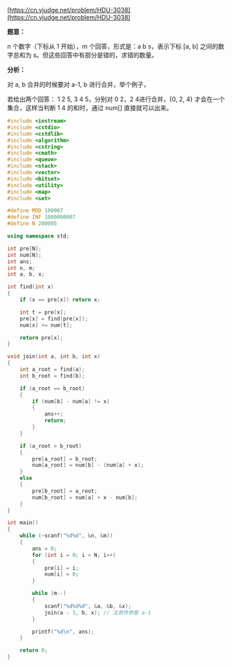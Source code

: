 [https://cn.vjudge.net/problem/HDU-3038](https://cn.vjudge.net/problem/HDU-3038)

**题意：**

n 个数字（下标从 1 开始），m 个回答，形式是：a b s，表示下标 [a, b] 之间的数字总和为 s。但这些回答中有部分是错的，求错的数量。

**分析：**

对 a, b 合并的时候要对 a-1, b 进行合并，举个例子，

若给出两个回答： 1 2 5, 3 4 5，分别对 0 2，2 4进行合并，{0, 2, 4} 才会在一个集合，这样当判断 1 4 的和时，通过 num[] 直接就可以出来。 

```c++
#include <iostream>
#include <cstdio>
#include <cstdlib>
#include <algorithm>
#include <cstring>
#include <cmath>
#include <queue>
#include <stack>
#include <vector>
#include <bitset>
#include <utility>
#include <map>
#include <set>

#define MOD 100007
#define INF 1000000007
#define N 200005

using namespace std;

int pre[N];
int num[N];
int ans;
int n, m;
int a, b, x;

int find(int x)
{
	if (x == pre[x]) return x;

	int t = pre[x];
	pre[x] = find(pre[x]);
	num[x] += num[t];

	return pre[x];
}

void join(int a, int b, int x)
{
	int a_root = find(a);
	int b_root = find(b);

	if (a_root == b_root)
	{
		if (num[b] - num[a] != x)
		{
			ans++;
			return;
		}
	}

	if (a_root > b_root)
	{
		pre[a_root] = b_root;
		num[a_root] = num[b] - (num[a] + x);
	}
	else
	{
		pre[b_root] = a_root;
		num[b_root] = num[a] + x - num[b];
	}
}

int main()
{
	while (~scanf("%d%d", &n, &m))
	{
		ans = 0;
		for (int i = 0; i < N; i++)
		{
			pre[i] = i;
			num[i] = 0;
		}

		while (m--)
		{
			scanf("%d%d%d", &a, &b, &x);
			join(a - 1, b, x); // 注意传参是 a-1
		}

		printf("%d\n", ans);
	}

	return 0;
}


```
